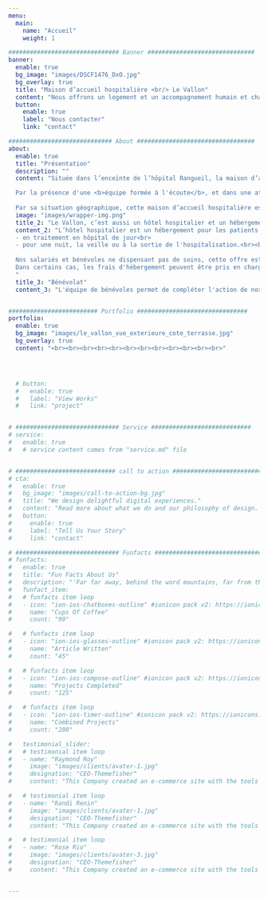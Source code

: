 ```yaml
---
menu:
  main:
    name: "Accueil"
    weight: 1

############################### Banner ##############################
banner:
  enable: true
  bg_image: "images/DSCF1476_DxO.jpg"
  bg_overlay: true
  title: "Maison d’accueil hospitalière <br/> Le Vallon"
  content: "Nous offrons un logement et un accompagnement humain et chaleureux aux proches des personnes hospitalisées ainsi qu'aux patients en bilan, en pré ou post-hospitalisation, ou encore en traitement ambulatoire."
  button:
    enable: true
    label: "Nous contacter"
    link: "contact"

############################# About #################################
about:
  enable: true
  title: "Présentation"
  description: ""
  content: "Située dans l’enceinte de l’hôpital Rangueil, la maison d’accueil hospitalière <b>« Le Vallon »</b> (association de loi 1901) est gérée par deux intendantes, deux veilleurs de nuit et une équipe de bénévoles qui assurent une permanence toute l’année, 24h/24. Elle propose des <b>solutions d’hébergement</b> aux <b>parents</b> ou aux <b>proches de patients hospitalisés</b> à Toulouse, dans un établissement public ou privé.<br><br>

  Par la présence d'une <b>équipe formée à l'écoute</b>, et dans une atmosphère familiale, notre mission ne se cantonne pas à fournir un logement mais également un <b>accueil personnalisé et un soutien</b>.<br><br>
  
  Par sa situation géographique, cette maison d’accueil hospitalière est particulièrement adaptée aux parents ou aux proches de patients des hôpitaux de Rangueil, Larrey ou de l'Oncopôle.<br><br><br>"
  image: "images/wrapper-img.png"
  title_2: "Le Vallon, c’est aussi un hôtel hospitalier et un hébergement pour les patients"
  content_2: "L’hôtel hospitalier est un hébergement pour les patients:<br><br>
  - en traitement en hôpital de jour<br>
  - pour une nuit, la veille ou à la sortie de l'hospitalisation.<br><br>
  
  Nos salariés et bénévoles ne dispensant pas de soins, cette offre est réservée à des patients autonomes.<br><br>
  Dans certains cas, les frais d'hébergement peuvent être pris en charge par l’Assurance Maladie ou par l'hôpital, renseignez-vous auprès de votre service d'hospitalisation.
  "
  title_3: "Bénévolat"
  content_3: "L'équipe de bénévoles permet de compléter l'action de nos salariés pour maintenir l'établissement ouvert 24h/24, 7j/7, tout en offrant des tarifs accessibles au plus grand nombre. Si vous êtes intéressés par nous rejoindre, n'hésitez pas à visiter l'onglet 'Nous aider'."


######################### Portfolio ###############################
portfolio:
  enable: true
  bg_image: "images/le_vallon_vue_exterieure_cote_terrasse.jpg"
  bg_overlay: true
  content: "<br><br><br><br><br><br><br><br><br><br><br><br>"




  # button:
  #   enable: true
  #   label: "View Works"
  #   link: "project"


# ############################# Service ############################
# service:
#   enable: true
#   # service content comes from "service.md" file


# ############################ call to action ###########################
# cta:
#   enable: true
#   bg_image: "images/call-to-action-bg.jpg"
#   title: "We design delightful digital experiences."
#   content: "Read more about what we do and our philosophy of design. Judge for yourself The work and results <br> we’ve achieved for other clients, and meet our highly experienced Team who just love to design."
#   button:
#     enable: true
#     label: "Tell Us Your Story"
#     link: "contact"

# ############################# Funfacts ###############################
# funfacts:
#   enable: true
#   title: "Fun Facts About Us"
#   description: "'Far far away, behind the word mountains, far from the countries Vokalia and Consonantia, <br> there live the blind texts. Separated they live in Bookmarksgrove right at the coast of the Semantics'"
#   funfact_item:
#   # funfacts item loop
#   - icon: "ion-ios-chatboxes-outline" #ionicon pack v2: https://ionicons.com/v2/
#     name: "Cups Of Coffee"
#     count: "99"

#   # funfacts item loop
#   - icon: "ion-ios-glasses-outline" #ionicon pack v2: https://ionicons.com/v2/
#     name: "Article Written"
#     count: "45"

#   # funfacts item loop
#   - icon: "ion-ios-compose-outline" #ionicon pack v2: https://ionicons.com/v2/
#     name: "Projects Completed"
#     count: "125"

#   # funfacts item loop
#   - icon: "ion-ios-timer-outline" #ionicon pack v2: https://ionicons.com/v2/
#     name: "Combined Projects"
#     count: "200"

#   testimonial_slider:
#   # testimonial item loop
#   - name: "Raymond Roy"
#     image: "images/clients/avater-1.jpg"
#     designation: "CEO-Themefisher"
#     content: "This Company created an e-commerce site with the tools to make our business a success, with innovative ideas we feel that our site has unique elements that make us stand out from the crowd."

#   # testimonial item loop
#   - name: "Randi Renin"
#     image: "images/clients/avater-1.jpg"
#     designation: "CEO-Themefisher"
#     content: "This Company created an e-commerce site with the tools to make our business a success, with innovative ideas we feel that our site has unique elements that make us stand out from the crowd."

#   # testimonial item loop
#   - name: "Rose Rio"
#     image: "images/clients/avater-3.jpg"
#     designation: "CEO-Themefisher"
#     content: "This Company created an e-commerce site with the tools to make our business a success, with innovative ideas we feel that our site has unique elements that make us stand out from the crowd."


---
```

